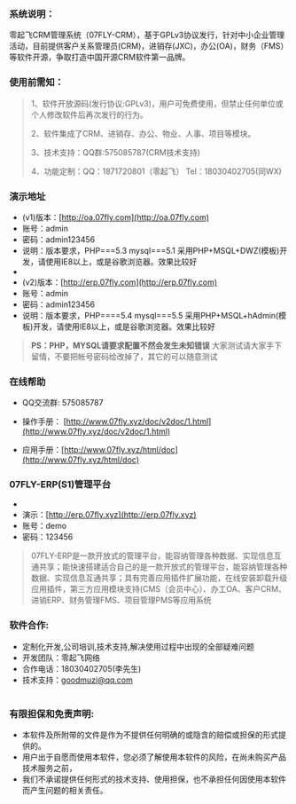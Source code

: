 ###  系统说明： 


零起飞CRM管理系统（07FLY-CRM），基于GPLv3协议发行，针对中小企业管理活动，目前提供客户关系管理员(CRM)，进销存(JXC)，办公(OA)，财务（FMS）等软件开源，争取打造中国开源CRM软件第一品牌。


### 使用前需知：


> 1、软件开放源码(发行协议:GPLv3)，用户可免费使用，但禁止任何单位或个人修改软件后再次发行的行为。
> 
> 2、软件集成了CRM、进销存、办公、物业、人事、项目等模块。
> 
> 3、技术支持：QQ群:575085787(CRM技术支持)
> 
> 4、功能定制：QQ：1871720801（零起飞） Tel：18030402705(同WX)




### 演示地址


- (v1)版本：[http://oa.07fly.com](http://oa.07fly.com)
- 账号：admin
- 密码：admin123456
- 说明：版本要求，PHP===5.3 mysql===5.1  采用PHP+MSQL+DWZ(模板)开发，请使用IE8以上，或是谷歌浏览器。效果比较好
- 
- (v2)版本：[http://erp.07fly.com](http://erp.07fly.com)
- 账号：admin
- 密码：admin123456
- 说明：版本要求，PHP====5.4 mysql===5.5  采用PHP+MSQL+hAdmin(模板)开发，请使用IE8以上，或是谷歌浏览器。效果比较好


> **PS：PHP，MYSQL请要求配置不然会发生未知错误** 
> 大家测试请大家手下留情，不要把帐号密码给改掉了，其它的可以随意测试


### 在线帮助


-  QQ交流群: 575085787

-  操作手册： [http://www.07fly.xyz/doc/v2doc/1.html](http://www.07fly.xyz/doc/v2doc/1.html)

-  应用手册：[http://www.07fly.xyz/html/doc](http://www.07fly.xyz/html/doc)

### 07FLY-ERP(S1)管理平台
- 
- 演示：[http://erp.07fly.xyz](http://erp.07fly.xyz)
- 账号：demo
- 密码：123456
> 07FLY-ERP是一款开放式的管理平台，能容纳管理各种数据、实现信息互通共享；能快速搭建适合自己的是一款开放式的管理平台，能容纳管理各种数据、实现信息互通共享；具有完善应用插件扩展功能，在线安装卸载升级应用插件，第三方应用模块支持(CMS（会员中心）、办工OA、客户CRM、进销ERP、财务管理FMS、项目管理PMS等应用系统


### 软件合作:


- 定制化开发,公司培训,技术支持,解决使用过程中出现的全部疑难问题
- 开发团队：零起飞网络
- 合作电话：18030402705(李先生)
- 技术支持：goodmuzi@qq.com


#

### 有限担保和免责声明:



- 本软件及所附带的文件是作为不提供任何明确的或隐含的赔偿或担保的形式提供的。
- 用户出于自愿而使用本软件，您必须了解使用本软件的风险，在尚未购买产品技术服务之前， 
- 我们不承诺提供任何形式的技术支持、使用担保，也不承担任何因使用本软件而产生问题的相关责任。
